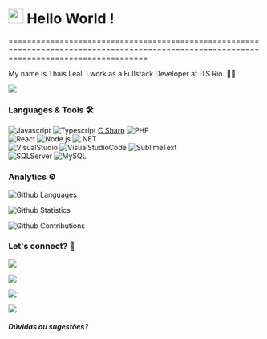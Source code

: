 
<h1><img src="https://emojis.slackmojis.com/emojis/images/1587134085/8661/fast_meow_party.gif?1587134085" width="30"/> Hello World ! </h1>
==========================================================================================================================================


My name is Thais Leal. I work as a Fullstack Developer at ITS Rio.   👩‍💻

![](http://estruyf-github.azurewebsites.net/api/VisitorHit?user=thaispll&repo=thaispll&countColorcountColor)

### Languages & Tools 🛠  
![Javascript](https://img.shields.io/badge/-Javascript-05122A?style=flat&color=green)&nbsp;![Typescript](https://img.shields.io/badge/-Typescript-05122A?style=flat&color=green)&nbsp;[C Sharp](https://img.shields.io/badge/-PHP-05122A?style=flat&color=green)&nbsp;![PHP](https://img.shields.io/badge/-PHP-05122A?style=flat&color=green)&nbsp;  
![React](https://img.shields.io/badge/-React-05122A?style=flat&color=orange)&nbsp;![Node.js](https://img.shields.io/badge/-Node.js-05122A?style=flat&color=orange)&nbsp;![.NET](https://img.shields.io/badge/-.NET-05122A?style=flat&color=orange)&nbsp;  
![VisualStudio](https://img.shields.io/badge/-VisualStudio-05122A?style=flat&color=gray)&nbsp;![VisualStudioCode](https://img.shields.io/badge/-VisualStudioCode-05122A?style=flat&color=gray)&nbsp;![SublimeText](https://img.shields.io/badge/-SublimeText-05122A?style=flat&color=gray)&nbsp;  
![SQLServer](https://img.shields.io/badge/-SQLServer-05122A?style=flat&color=yellow)&nbsp;![MySQL](https://img.shields.io/badge/-MySQL-05122A?style=flat&color=yellow)&nbsp;  


### Analytics ⚙️

![Github Languages](https://github-readme-stats.vercel.app/api/top-langs/?username=thaispll&layout=compact&count_private=true)

![Github Statistics](https://github-readme-stats.vercel.app/api/?username=thaispll&count_private=true&show_icons=true)

![Github Contributions](https://github-readme-streak-stats.herokuapp.com/?user=thaispll&hide_border=true)


### Let's connect? 🤝 

<p align="center">

<a href="https://www.linkedin.com/in/thais-l-61300095/"><img src="https://img.shields.io/badge/-LinkedIn-0077B5?style=flat&logo=Linkedin&logoColor=white"/></a>

<a href="https://www.instagram.com/thaisdepaula13/"><img src="https://img.shields.io/badge/-Instagram-E4405F?style=flat&logo=instagram&logoColor=white"/></a>

<a href="https://www.facebook.com/Thais.Leal.Dev/"><img src="https://img.shields.io/badge/-Facebook-1877F2?style=flat&logo=facebook&logoColor=white"/></a>

</p>

<p><img src="https://emojis.slackmojis.com/emojis/images/1450319445/46/question.gif?1450319445"/>  <h5>Dúvidas ou sugestões?</h5></p>
